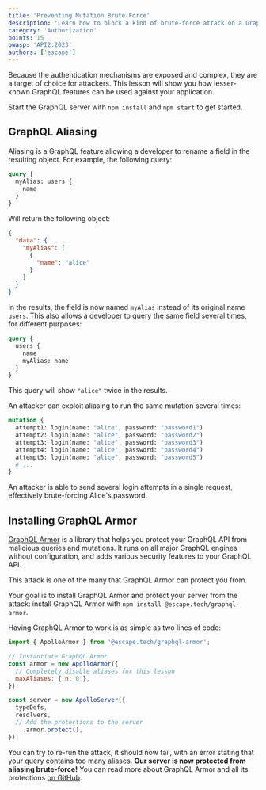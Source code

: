 ```yaml
---
title: 'Preventing Mutation Brute-Force'
description: 'Learn how to block a kind of brute-force attack on a GraphQL authentication mutation.'
category: 'Authorization'
points: 15
owasp: 'API2:2023'
authors: ['escape']
---
```


Because the authentication mechanisms are exposed and complex, they are a target of choice for attackers. This lesson will show you how lesser-known GraphQL features can be used against your application.

Start the GraphQL server with `npm install` and `npm start` to get started.

## GraphQL Aliasing

Aliasing is a GraphQL feature allowing a developer to rename a field in the resulting object. For example, the following query:

```graphql
query {
  myAlias: users {
    name
  }
}
```

Will return the following object:

```json
{
  "data": {
    "myAlias": [
      {
        "name": "alice"
      }
    ]
  }
}
```

In the results, the field is now named `myAlias` instead of its original name `users`. This also allows a developer to query the same field several times, for different purposes:

```graphql
query {
  users {
    name
    myAlias: name
  }
}
```

This query will show `"alice"` twice in the results.

An attacker can exploit aliasing to run the same mutation several times:

```graphql
mutation {
  attempt1: login(name: "alice", password: "password1")
  attempt2: login(name: "alice", password: "password2")
  attempt3: login(name: "alice", password: "password3")
  attempt4: login(name: "alice", password: "password4")
  attempt5: login(name: "alice", password: "password5")
  # ...
}
```

An attacker is able to send several login attempts in a single request, effectively brute-forcing Alice's password.

## Installing GraphQL Armor

[GraphQL Armor](https://github.com/Escape-Technologies/graphql-armor) is a library that helps you protect your GraphQL API from malicious queries and mutations. It runs on all major GraphQL engines without configuration, and adds various security features to your GraphQL API.

This attack is one of the many that GraphQL Armor can protect you from.

Your goal is to install GraphQL Armor and protect your server from the attack: install GraphQL Armor with `npm install @escape.tech/graphql-armor`.

Having GraphQL Armor to work is as simple as two lines of code:

```js
import { ApolloArmor } from '@escape.tech/graphql-armor';

// Instantiate GraphQL Armor
const armor = new ApolloArmor({
  // Completely disable aliases for this lesson
  maxAliases: { n: 0 },
});

const server = new ApolloServer({
  typeDefs,
  resolvers,
  // Add the protections to the server
  ...armor.protect(),
});
```

You can try to re-run the attack, it should now fail, with an error stating that your query contains too many aliases. **Our server is now protected from aliasing brute-force!** You can read more about GraphQL Armor and all its protections [on GitHub](https://github.com/Escape-Technologies/graphql-armor).
